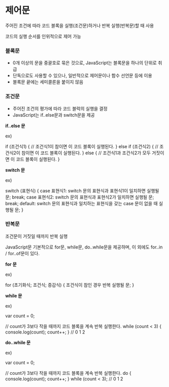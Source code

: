 # 제어문

주어진 조건에 따라 코드 블록을 실행(조건문)하거나 반복 실행(반복문)할 때 사용

코드의 실행 순서를 인위적으로 제어 가능

### 블록문

- 0개 이상의 문을 중괄호로 묶은 것으로, JavaScript는 블록문을 하나의 단위로 취급
- 단독으로도 사용할 수 있으나, 일반적으로 제어문이나 함수 선언문 등에 이용
- 블록문 끝에는 세미콜론을 붙이지 않음

### 조건문

- 주어진 조건의 평가에 따라 코드 블럭의 실행을 결정
- JavaScript는 if..else문과 switch문을 제공

**if..else 문**

ex)

if (조건식1) {
  // 조건식1이 참이면 이 코드 블록이 실행된다.
} else if (조건식2) {
  // 조건식2이 참이면 이 코드 블록이 실행된다.
} else {
  // 조건식1과 조건식2가 모두 거짓이면 이 코드 블록이 실행된다.
}

**switch 문**

ex)

switch (표현식) {
  case 표현식1:
    switch 문의 표현식과 표현식1이 일치하면 실행될 문;
    break;
  case 표현식2:
    switch 문의 표현식과 표현식2가 일치하면 실행될 문;
    break;
  default:
    switch 문의 표현식과 일치하는 표현식을 갖는 case 문이 없을 때 실행될 문;
}

### 반복문

조건문이 거짓일 때까지 반복 실행

JavaScript문 기본적으로 for문, while문, do..while문을 제공하며, 이 외에도 for..in / for..of문이 있다.

**for 문**

ex)

for (초기화식; 조건식; 증감식) {
  조건식이 참인 경우 반복 실행될 문;
}

**while 문**

ex)

var count = 0;

// count가 3보다 작을 때까지 코드 블록을 계속 반복 실행한다.
while (count < 3) {
  console.log(count);
  count++;
} // 0 1 2

**do..while 문**

ex)

var count = 0;

// count가 3보다 작을 때까지 코드 블록을 계속 반복 실행한다.
do {
  console.log(count);
  count++;
} while (count < 3); // 0 1 2
